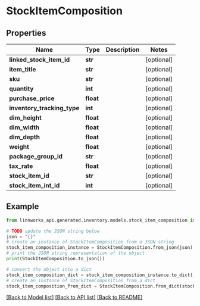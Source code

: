 # StockItemComposition


## Properties

Name | Type | Description | Notes
------------ | ------------- | ------------- | -------------
**linked_stock_item_id** | **str** |  | [optional] 
**item_title** | **str** |  | [optional] 
**sku** | **str** |  | [optional] 
**quantity** | **int** |  | [optional] 
**purchase_price** | **float** |  | [optional] 
**inventory_tracking_type** | **int** |  | [optional] 
**dim_height** | **float** |  | [optional] 
**dim_width** | **float** |  | [optional] 
**dim_depth** | **float** |  | [optional] 
**weight** | **float** |  | [optional] 
**package_group_id** | **str** |  | [optional] 
**tax_rate** | **float** |  | [optional] 
**stock_item_id** | **str** |  | [optional] 
**stock_item_int_id** | **int** |  | [optional] 

## Example

```python
from linnworks_api.generated.inventory.models.stock_item_composition import StockItemComposition

# TODO update the JSON string below
json = "{}"
# create an instance of StockItemComposition from a JSON string
stock_item_composition_instance = StockItemComposition.from_json(json)
# print the JSON string representation of the object
print(StockItemComposition.to_json())

# convert the object into a dict
stock_item_composition_dict = stock_item_composition_instance.to_dict()
# create an instance of StockItemComposition from a dict
stock_item_composition_from_dict = StockItemComposition.from_dict(stock_item_composition_dict)
```
[[Back to Model list]](../README.md#documentation-for-models) [[Back to API list]](../README.md#documentation-for-api-endpoints) [[Back to README]](../README.md)


